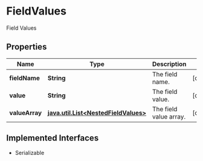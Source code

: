 

# FieldValues

Field Values

## Properties

Name | Type | Description | Notes
------------ | ------------- | ------------- | -------------
**fieldName** | **String** | The field name. |  [optional]
**value** | **String** | The field value. |  [optional]
**valueArray** | [**java.util.List&lt;NestedFieldValues&gt;**](NestedFieldValues.md) | The field value array. |  [optional]


## Implemented Interfaces

* Serializable


